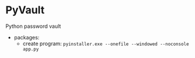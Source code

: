 # PyVault
Python password vault

+ packages:
  - create program: `pyinstaller.exe --onefile --windowed --noconsole app.py`
